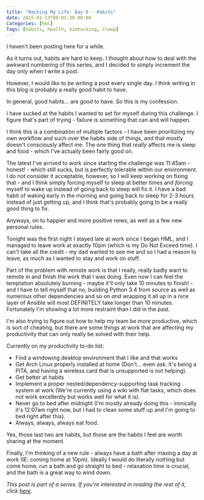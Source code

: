 ```yaml
---
title: "Hacking My Life: Day 6 - Habits"
date: 2015-01-13T00:01:30-08:00
Categories: [hml]
Tags: [habits, health, biohacking, sleep]
---
```


I haven't been posting here for a while.

As it turns out, habits are hard to keep. I thought about how to deal with the awkward numbering of this series, and I decided to simply increment the day only when I write a post.

However, I would *like* to be writing a post every single day. I think writing in this blog is probably a really good habit to have.

In general, good habits... are good to have. So this is my confession.

<!-- more -->

I have sucked at the habits I wanted to set for myself during this challenge. I figure that's part of trying - failure is something that can and will happen.

I think this is a combination of multiple factors - I have been prioritizing my own workflow and such over the habits side of things, and that mostly doesn't consciously affect me. The one thing that *really* affects me is sleep and food - which I've actually been fairly good on.

The latest I've arrived to work since starting the challenge was 11:45am - honest! - which still sucks, but is perfectly tolerable within our environment. I do not consider it acceptable, however, so I will keep working on fixing that - and I think simply forcing myself to sleep at better times and *forcing* myself to wake up instead of going back to sleep will fix it. I have a bad habit of waking early in the morning and going back to sleep for 2-3 hours instead of just getting up, and I think that's probably going to be a really good thing to fix.

Anyways, on to happier and more positive news, as well as a few new personal rules.

Tonight was the first night I stayed late at work since I began HML, and I managed to leave work at exactly 10pm (which is my Do Not Exceed time). I can't take all the credit - my dad wanted to see me and so I had a reason to leave, as much as I wanted to stay and work on stuff.

Part of the problem with remote work is that I really, really badly want to remote in and finish the work that I was doing. Even now I can feel the temptation absolutely burning - maybe it'll only take 10 minutes to finish! - and I have to tell myself that no, building Python 3.4 from source as well as numerous other dependencies and so on *and* wrapping it all up in a nice layer of Ansible will most DEFINITELY take longer than 10 minutes. Fortunately I'm showing a lot more restraint than I did in the past.

I'm also trying to figure out how to help my team be more productive, which is sort of cheating, but there are some things at work that are affecting my productivity that can only really be solved with their help.

Currently on my productivity to-do list:
* Find a windowing desktop environment that I like and that works
* Get Arch Linux properly installed at home (Don't... even ask. It's being a PITA, and having a wireless card that is unsupported is not helping).
* Get better at habits
* Implement a proper nested/dependency-supporting task tracking system at work (We're currently using a wiki with flat tasks, which does not work excellently but works well for what it is).
* Never go to bed after midnight (I'm mostly already doing this - ironically it's 12:07am right now, but I had to clean some stuff up and I'm going to bed right after this).
* Always, always, always eat food.

Yes, those last two are habits, but those are the habits I feel are worth sharing at the moment.

Finally, I'm thinking of a new rule - always have a bath after maxing a day at work (IE: coming home at 10pm). Ideally I would do literally nothing but come home, run a bath and go straight to bed - relaxation time is crucial, and the bath is a great way to wind down.

*This post is part of a series. If you're interested in reading the rest of it, click [here](/categories/hml/).*
